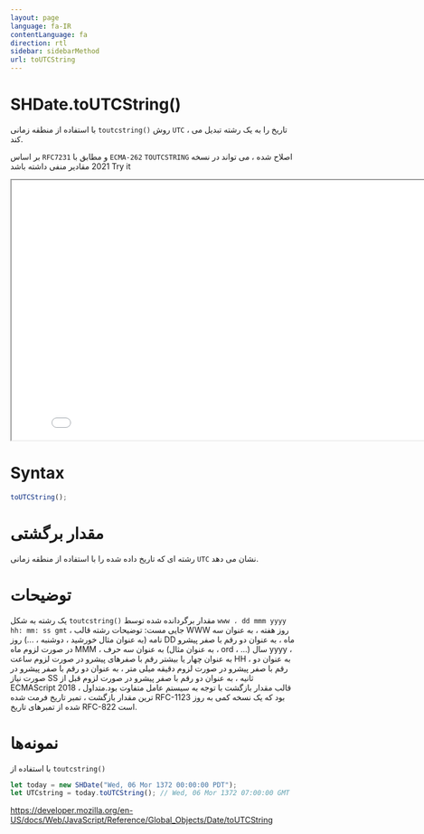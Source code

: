 ```yaml
---
layout: page
language: fa-IR
contentLanguage: fa
direction: rtl
sidebar: sidebarMethod
url: toUTCString
---
```


# SHDate.toUTCString()

روش <code dir = "ltr">toutcstring()</code> با استفاده از منطقه زمانی `UTC` ، تاریخ را به یک رشته تبدیل می کند.

بر اساس `RFC7231` و مطابق با `ECMA-262` `TOUTCSTRING` اصلاح شده ، می تواند در نسخه 2021 مقادیر منفی داشته باشد
Try it

<iframe style="width: 830px; height: 460px;" src="/SHDateTime-js/examples/live.html?function=toUTCString" title="MDN Web Docs Interactive Example" loading="lazy"></iframe>
<br/>

# Syntax

```js
toUTCString();
```

# مقدار برگشتی

رشته ای که تاریخ داده شده را با استفاده از منطقه زمانی `UTC` نشان می دهد.

# توضیحات

مقدار برگردانده شده توسط <code dir = "ltr">toutcstring()</code> یک رشته به شکل `www ، dd mmm yyyy hh: mm: ss gmt` ، جایی مست:
توضیحات رشته قالب
WWW روز هفته ، به عنوان سه نامه (به عنوان مثال خورشید ، دوشنبه ، ...)
روز DD ماه ، به عنوان دو رقم با صفر پیشرو در صورت لزوم
ماه MMM ، به عنوان سه حرف (به عنوان مثال ، ord ، ...)
سال yyyy ، به عنوان چهار یا بیشتر رقم با صفرهای پیشرو در صورت لزوم
ساعت HH ، به عنوان دو رقم با صفر پیشرو در صورت لزوم
دقیقه میلی متر ، به عنوان دو رقم با صفر پیشرو در صورت نیاز
SS ثانیه ، به عنوان دو رقم با صفر پیشرو در صورت لزوم
قبل از ECMAScript 2018 ، قالب مقدار بازگشت با توجه به سیستم عامل متفاوت بود.متداول ترین مقدار بازگشت ، تمبر تاریخ فرمت شده RFC-1123 بود که یک نسخه کمی به روز شده از تمبرهای تاریخ RFC-822 است.

# نمونه‌ها

با استفاده از <code dir = "ltr">toutcstring()</code>

```js
let today = new SHDate("Wed, 06 Mor 1372 00:00:00 PDT");
let UTCstring = today.toUTCString(); // Wed, 06 Mor 1372 07:00:00 GMT
```

https://developer.mozilla.org/en-US/docs/Web/JavaScript/Reference/Global_Objects/Date/toUTCString
